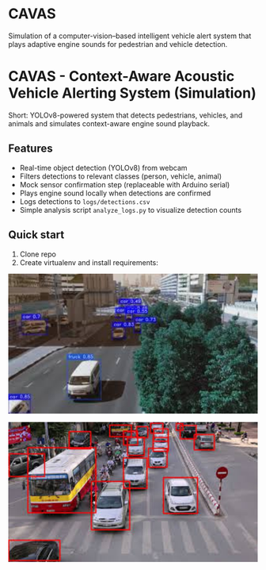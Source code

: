 # CAVAS
Simulation of a computer-vision–based intelligent vehicle alert system that plays adaptive engine sounds for pedestrian and vehicle detection.
# CAVAS - Context-Aware Acoustic Vehicle Alerting System (Simulation)

Short: YOLOv8-powered system that detects pedestrians, vehicles, and animals and simulates context-aware engine sound playback.

## Features
- Real-time object detection (YOLOv8) from webcam
- Filters detections to relevant classes (person, vehicle, animal)
- Mock sensor confirmation step (replaceable with Arduino serial)
- Plays engine sound locally when detections are confirmed
- Logs detections to `logs/detections.csv`
- Simple analysis script `analyze_logs.py` to visualize detection counts

## Quick start
1. Clone repo
2. Create virtualenv and install requirements:
<p align="center">
  <img src="images (1).jpg" width="600" alt="Detection Demo">
</p>
<p align="center">
  <img src="download (2).jpg" width="600" alt="Detection Demo">
</p>


   
